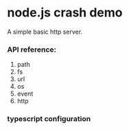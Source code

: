 # node.js crash demo

A simple basic http server.

### API reference:

1. path
2. fs
3. url
4. os
5. event
6. http

### typescript configuration
